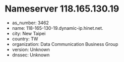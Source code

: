# Nameserver 118.165.130.19

* as_number: 3462
* name: 118-165-130-19.dynamic-ip.hinet.net.
* city: New Taipei
* country: TW
* organization: Data Communication Business Group
* version: Unknown
* dnssec: Unknown
